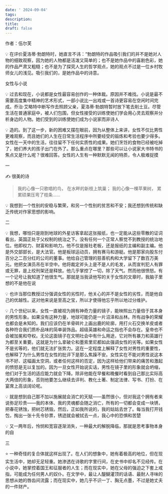 ```yaml
---
date: ' 2024-09-04'
tags: 
description: 
title: 
draft: false
---
```

 作者：伍尔芙
 
 💡 在评价夏洛蒂·勃朗特时，她直言不讳：“勃朗特的作品吸引我们的并不是她对人物的细致观察，因为她的人物都是活泼又简单的；也不是她作品中的喜剧色彩，她的作品严肃又粗糙；也不是为了探究人生的哲学观点，她的观点不过是一位乡村牧师女儿的浅见。吸引我们的，是她作品中的诗意。



女性与小说

💡 过去和现在，小说都是女性最容易创作的一种体裁。原因并不难找。小说是最不需要高度集中精神的艺术形式，一部小说比一出戏或一首诗更容易在空闲时间完成。乔治·艾略特中断写作去照顾父亲，夏洛蒂·勃朗特暂时放下笔去削土豆。尽管生活在普通家庭中，被人们包围，但女性接受的训练使她们学会用心灵去观察并分析身边的人物。她们受到的训练使她们成为小说家而非诗人



💡 造的。到了这一步，新的困难又摆在眼前，因为从整体上来讲，女性不仅比男性更难观察，而且她们的人生在日常生活程序中所要经受的锻炼和考验也要少得多。女性在一天中的生活，往往留不下任何实质性的成果。她们烹饪的食物已经被吃掉了，她们养大的孩子出门在外了。那么重点在哪里？那些可以让小说家大书特书的焦点又是什么呢？很难回答。女性的人生有一种默默无闻的特质，令人极难捉摸


一

 ✍️ 很美的诗

> 我的心像一只歌唱的鸟， 在水畔的新枝上筑巢； 我的心像一棵苹果树， 累累硕果压弯了枝条……



💡 我想到一个性别的安稳与繁荣，和另一个性别的贫苦和不安；我还想到传统和缺乏传统对作家思想的影响。



二

💡 我想，哪怕只是刚到地球的外星访客拿起这张报纸，也一定能从这些零散的证词看出，英国正处于父权制的统治之下。没有任何一个正常人察觉不到教授的统治地位。他即权力、财富和影响力。他不仅是报社老板，还是报纸的主编和副主编。他是外交部部长，是大法官。他是板球运动员，拥有赛马和游艇。他是那家向股东付百分之二百分红的公司的董事。他给自己管理的慈善机构和大学留下了数百万美元。他把女演员吊在半空中。他将裁定斧头上是不是人的毛发，从而宣判犯人有罪或无罪，是上绞刑架还是释放。他几乎掌控了一切，除了天气。然而他很愤怒。有一个记号让我知道了他很生气。那就是当我读他写的关于女性的文章时，我脑子里想的不是他在说



💡 也许当那位教授过分强调女性的劣性时，他关心的并不是女性的劣性，而是他自己的优越性。这对他来说是至高之宝，所以才使得他忘乎所以地过分维护。


💡 几个世纪以来，女性一直被视为拥有神奇力量的镜子，能映照出力量倍于其本身的男性形象。如果没有这种力量，地球可能仍是一片沼泽和丛林。所有战争的荣耀也都会是未知的。我们应该仍在羊骨碎片上画出鹿的轮廓，用打火石交换羊皮或者各种符合我们质朴品味的简单装饰品。超级英雄和命运之指也不会存在。皇帝也不会被加冕和夺权。无论这面镜子在文明社会中有什么用途，它对所有暴力和英雄行为都至关重要。这就是为什么拿破仑和墨索里尼都如此强调女性的劣等。如果女性不是劣等的，他们就无法扩张势力。这在一定程度上解释了女性对男性的重要性，也解释了为什么男性在女性的批评下是那么焦躁不安。女性实在不能对男性说这本书不好、这幅画太空洞，或者任何这样的否定，因为这样给他们带来的痛苦和激起的愤怒是无以复加的。因为一旦女性开始说实话，男性在镜子里的形象就会坍缩，他们对于生活的适应能力就会下降。除非他能在早餐和晚餐时看到自己那比实际高大两倍的形象，否则他要怎么继续去评判、教化土著、制定法律、写书、打扮、在宴席上高谈阔论呢。



💡 就是想到自己那不加以施展就会消亡的天赋——虽然很小，但对我这个拥有者来说弥足珍贵——我的本体、我的灵魂都会随之消亡，所有的一切都会变成一块锈，把春花锈蚀，把树芯锈毁。然后，正如我所说的，我的姑姑去世了。每当我打开钱包，掏出一张十先令钞票，锈迹就会被拭去一点，我心中的恐惧和苦楚



💡 又一两年后，怜悯和宽容逐渐消失，一种最大的解脱降临，那就是思考事物本身的自



三

 ⭐ 一种奇怪的复合体就这样出现了。在人们的想象中，她有着极高的地位，但在现实生活中，她却无足轻重。她渗透在诗歌的字里行间，在史书中却名不见经传。在小说中，她掌控着国王和征服者的人生；而在现实中，她在父母的强迫之下套上戒指，可能成为任何男人的奴仆。在文学中，最让人醍醐灌顶的话语、最耐人寻味的思想从她的唇齿间流露；而在现实中，她几乎不识一丁、胸无点墨，不过是她丈夫的一件财产。

